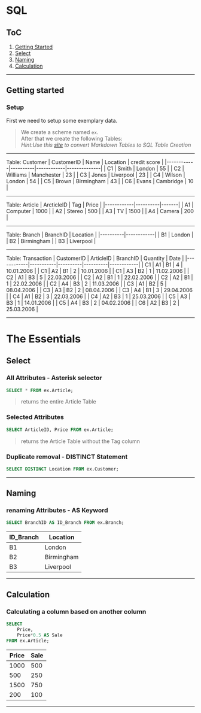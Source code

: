 # SQL

## ToC
1. [Getting Started](https://github.com/Big-P/Language-Compendium/tree/SQL-DB1-Script-Sync/src/SQL#getting-started)
2. [Select](https://github.com/Big-P/Language-Compendium/tree/SQL-DB1-Script-Sync/src/SQL#select)
3. [Naming](https://github.com/Big-P/Language-Compendium/tree/SQL-DB1-Script-Sync/src/SQL#naming)
4. [Calculation](https://github.com/Big-P/Language-Compendium/tree/SQL-DB1-Script-Sync/src/SQL#calculation)

---

## Getting started
### **Setup**
First we need to setup some exemplary data.

> We create a scheme named ```ex```. <br>
> After that we create the following Tables: <br>
> *Hint:Use this [site](https://tableconvert.com/) to convert Markdown Tables to SQL Table Creation*

---

Table: Customer
| CustomerID | Name     | Location   | credit score |
|------------|----------|------------|--------------|
| C1         | Smith    | London     | 55           |
| C2         | Williams | Manchester | 23           |
| C3         | Jones    | Liverpool  | 23           |
| C4         | Wilson   | London     | 54           |
| C5         | Brown    | Birmingham | 43           |
| C6         | Evans    | Cambridge  | 10           |

---

Table: Article
| ArcticleID | Tag      | Price |
|------------|----------|-------|
| A1         | Computer | 1000  |
| A2         | Stereo   | 500   |
| A3         | TV       | 1500  |
| A4         | Camera   | 200   |

---

Table: Branch
| BranchID | Location   |
|----------|------------|
| B1       | London     |
| B2       | Birmingham |
| B3       | Liverpool  |

---

Table: Transaction
| CustomerID | ArticleID | BranchID | Quantity | Date       |
|------------|-----------|----------|----------|------------|
| C1         | A1        | B1       | 4        | 10.01.2006 |
| C1         | A2        | B1       | 2        | 10.01.2006 |
| C1         | A3        | B2       | 1        | 11.02.2006 |
| C2         | A1        | B3       | 5        | 22.03.2006 |
| C2         | A2        | B1       | 1        | 22.02.2006 |
| C2         | A2        | B1       | 1        | 22.02.2006 |
| C2         | A4        | B3       | 2        | 11.03.2006 |
| C3         | A1        | B2       | 5        | 08.04.2006 |
| C3         | A3        | B2       | 2        | 08.04.2006 |
| C3         | A4        | B1       | 3        | 29.04.2006 |
| C4         | A1        | B2       | 3        | 22.03.2006 |
| C4         | A2        | B3       | 1        | 25.03.2006 |
| C5         | A3        | B3       | 1        | 14.01.2006 |
| C5         | A4        | B3       | 2        | 04.02.2006 |
| C6         | A2        | B3       | 2        | 25.03.2006 |

---

# The Essentials

## Select

### **All Attributes - Asterisk selector**
```sql
SELECT * FROM ex.Article;
```
> returns the entire Article Table

### **Selected Attributes**
```sql
SELECT ArticleID, Price FROM ex.Article;
```
> returns the Article Table without the Tag column

### **Duplicate removal - DISTINCT Statement**
```sql
SELECT DISTINCT Location FROM ex.Customer;
```

---

## Naming

### **renaming Attributes - AS Keyword**
```sql
SELECT BranchID AS ID_Branch FROM ex.Branch;
```
| ID_Branch | Location   |
|-----------|------------|
| B1        | London     |
| B2        | Birmingham |
| B3        | Liverpool  |

---

## Calculation

### **Calculating a column based on another column**
```sql
SELECT 
    Price,
    Price*0.5 AS Sale
FROM ex.Article;
```
| Price | Sale |
|-------|------|
| 1000  | 500  |
| 500   | 250  |
| 1500  | 750  |
| 200   | 100  |

---